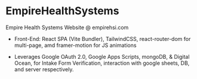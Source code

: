 # EmpireHealthSystems
Empire Health Systems Website @ empirehsi.com

- Front-End: React SPA (Vite Bundler), TailwindCSS, react-router-dom for multi-page, amd framer-motion for JS animations

- Leverages Google OAuth 2.0, Google Apps Scripts, mongoDB, & Digital Ocean, for Intake Form Verification, interaction with google sheets, DB, and server respectively. 

